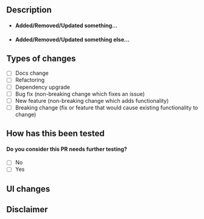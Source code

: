 ## Description

<!--- List the changes proposed and/or how the issue(s) has(have) been solved. -->

- #### Added/Removed/Updated something...
   <!--- Add a screenshot or brief description if needed -->
- #### Added/Removed/Updated something else...
    <!--- Add a screenshot or brief description if needed -->

## Types of changes

<!--- What types of changes does your code introduce? Put an `x` in all the boxes that apply: -->

- [ ] Docs change
- [ ] Refactoring
- [ ] Dependency upgrade
- [ ] Bug fix (non-breaking change which fixes an issue)
- [ ] New feature (non-breaking change which adds functionality)
- [ ] Breaking change (fix or feature that would cause existing functionality to change)

## How has this been tested

<!--- Please describe in detail how you tested your changes. -->
<!--- Include details of your testing environment, and the tests you ran to -->
<!--- see how your change affects other areas of the code, etc. -->

#### Do you consider this PR needs further testing?

- [ ] No
- [ ] Yes

<!--- If Yes, describe why or what to do next -->

## UI changes

<!--- Provide screenshots of any changes in the UI -->

## Disclaimer

<!--- Provide a description about anything unusual. -->
